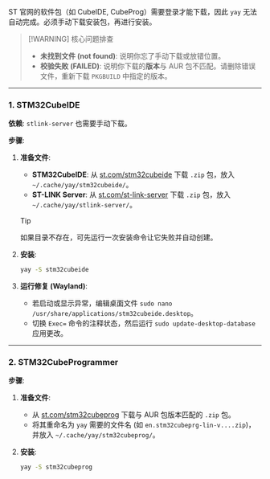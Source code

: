 ST 官网的软件包（如 CubeIDE, CubeProg）需要登录才能下载，因此 `yay` 无法自动完成。必须手动下载安装包，再进行安装。

> [!WARNING] 核心问题排查
> *   **未找到文件 (not found)**: 说明你忘了手动下载或放错位置。
> *   **校验失败 (FAILED)**: 说明你下载的**版本**与 AUR 包不匹配。请删除错误文件，重新下载 `PKGBUILD` 中指定的版本。

---

### 1. STM32CubeIDE

**依赖**: `stlink-server` 也需要手动下载。

**步骤**:

1.  **准备文件**:
    *   **STM32CubeIDE**: 从 [st.com/stm32cubeide](https://www.st.com/en/development-tools/stm32cubeide.html) 下载 `.zip` 包，放入 `~/.cache/yay/stm32cubeide/`。
    *   **ST-LINK Server**: 从 [st.com/st-link-server](https://www.st.com/en/development-tools/st-link-server.html) 下载 `.zip` 包，放入 `~/.cache/yay/stlink-server/`。
      > [!TIP]
      > 如果目录不存在，可先运行一次安装命令让它失败并自动创建。

2.  **安装**:
    ```bash
    yay -S stm32cubeide
    ```

3.  **运行修复 (Wayland)**:
    *   若启动或显示异常，编辑桌面文件 `sudo nano /usr/share/applications/stm32cubeide.desktop`。
    *   切换 `Exec=` 命令的注释状态，然后运行 `sudo update-desktop-database` 应用更改。

---

### 2. STM32CubeProgrammer

**步骤**:

1.  **准备文件**:
    *   从 [st.com/stm32cubeprog](https://www.st.com/en/development-tools/stm32cubeprog.html) 下载与 AUR 包版本匹配的 `.zip` 包。
    *   将其重命名为 `yay` 需要的文件名 (如 `en.stm32cubeprg-lin-v....zip`)，并放入 `~/.cache/yay/stm32cubeprog/`。

2.  **安装**:
    ```bash
    yay -S stm32cubeprog
    ```